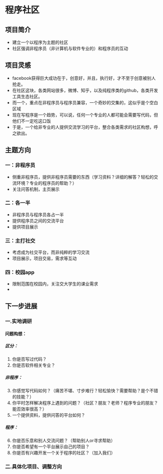 # 程序社区
## 项目简介
* 建立一个以程序为主题的社区
* 社区强调非程序员（非计算机与软件专业的）和程序员的互动
## 项目灵感
* facebook获得巨大成功在于，创意好，并且，执行好，才不至于创意被别人抢走。
* 在社区这块，各类网站很多，微博、知乎，以及纯程序类的github，各类开发工具生态社区。
* 而一个，重点在非程序员与程序员兼容，一个奇妙的交集的，这似乎是个空白区域
* 现在写程序是一个趋势，可以说，任何一个专业的人都可能会需要写代码，但他们不一定吃这口饭
* 于是，一个给非专业的人提供交流学习的平台，整合各类需求的社区构想，呼之欲出。
## 主题方向
### 一：非程序员
* 侧重非程序员，提供非程序员需要的东西（学习资料？详细的解答？轻松的交流环境？专业的程序员的帮助？）
* 关注问答机制，主页展示
### 二：各一半
* 非程序员与程序员各占一半
* 提供程序员之间的交流平台
* 提供项目展示
### 三：主打社交
* 考虑成为社交平台，而非纯粹的学习交流
* 项目展示，项目交易，需求等互动
### 四：校园app
* 限制范围在校园内，关注交大学生的课业需求
* 

## 下一步进展
### 一.实地调研
#### 问题构想：
##### 区分：
1. 你是否写过代码？
2. 你是否软件相关专业？
##### 非程序：
3. 你感觉写代码如何？（痛苦不堪、寸步难行？轻松愉快？需要帮助？是个不错的技能？）
4. 你平时怎样解决程序上遇到的问题？（社区？朋友？老师？程序专业的朋友？能否效率很高？）
5. 一个提供资料，提供问答的平台如何？
##### 程序：
6. 你是否乐意和别人交流问题？（帮助别人or寻求帮助）
7. 你是否希望有一个平台展示自己的项目？
8. 你是否有兴趣开发一个关于程序的社区？（加入我们）

### 二.具体化项目、调整方向

